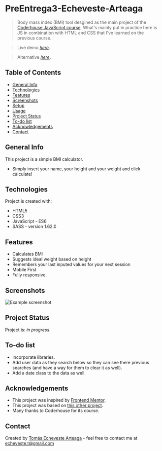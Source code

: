 # PreEntrega3-Echeveste-Arteaga
> Body mass index (BMI) tool desgined as the main project of the <a href="https://www.coderhouse.com/collections/categoria-programacion-y-desarrollo/products/javascript" target="_blank" rel="noopener">Coderhouse JavaScript course</a>. What's mainly put in practice here is JS in combination with HTML and CSS that I've learned on the previous course.

> Live demo [_here_](https://bmi-calculator-faradar.vercel.app/).

> Alternative [_here_](https://faradar.github.io/PreEntrega3-Echeveste-Arteaga/).


## Table of Contents
* [General Info](#general-info)
* [Technologies](#technologies)
* [Features](#features)
* [Screenshots](#screenshots)
* [Setup](#setup)
* [Usage](#usage)
* [Project Status](#project-status)
* [To-do list](#to-do-list)
* [Acknowledgements](#acknowledgements)
* [Contact](#contact)
<!-- * [License](#license) -->


## General Info
This project is a simple BMI calculator.
- Simply insert your name, your height and your weight and click calculate!


## Technologies
Project is created with:
- HTML5
- CSS3
- JavaScript - ES6
- SASS - version 1.62.0


## Features
- Calculates BMI
- Suggests ideal weight based on height
- Remembers your last inputed values for your next session
- Mobile First
- Fully responsive.


## Screenshots
![Example screenshot](https://i.imgur.com/irYmgEz.png)
<!-- If you have screenshots you'd like to share, include them here. -->


## Project Status
Project is: _in progress_.


## To-do list
- Incorporate libraries.
- Add user data as they search below so they can see there previous searches (and have a way for them to clear it as well).
- Add a date class to the data as well.


## Acknowledgements
- This project was inspired by <a href="https://www.frontendmentor.io/challenges/body-mass-index-calculator-brrBkfSz1T" target="_blank" rel="noopener">Frontend Mentor</a>.
- This project was based on <a href="https://jo-cloud85.github.io/body-mass-index-calculator/" target="_blank" rel="noopener">this other project</a>.
- Many thanks to Coderhouse for its course.


## Contact
Created by <a href="https://github.com/faradar" target="_blank" rel="noopener">Tomás Echeveste Arteaga</a> - feel free to contact me at <echeveste.t@gmail.com>
